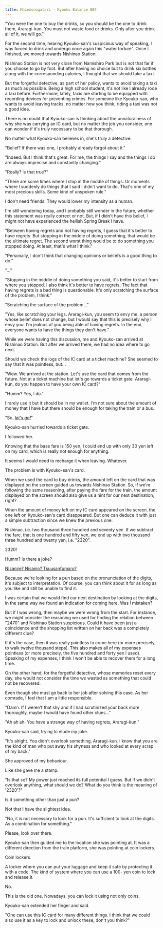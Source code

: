```yaml
---
title: Mazemonogatari - Kyouko Balance 007
---
```


"You were the one to buy the drinks, so you should be the one to drink them, Araragi-kun. You must not waste food or drinks. Only after you drink all of it, we will go."

For the second time, hearing Kyouko-san's suspicious way of speaking, I was forced to drink and undergo once again this "water torture". Once I finished, we moved towards Nishinao Station.

Nishinao Station is not very close from Namishiro Park but is not that far if you choose to go by foot. But after having no choice but to drink six bottles along with the corresponding calories, I thought that we should take a taxi.

But the forgetful detective, as part of her policy, wants to avoid taking a taxi as much as possible. Being a high school student, it's not like I already rode a taxi before. Furthermore, lately, taxis are starting to be equipped with recording devices for preventing crimes. For someone like Kyouko-san, who wants to avoid leaving tracks, no matter how you think, riding a taxi was not a good idea.

There is no doubt that Kyouko-san is thinking about the unnaturalness of why she was carrying an IC card, but no matter the job you consider, one can wonder if it's truly necessary to be that thorough.

No matter what Kyouko-san believes in, she's truly a detective.

"Belief? If there was one, I probably already forgot about it."

"Indeed. But I think that's great. For me, the things I say and the things I do are always imprecise and constantly changing."

"Really? Is that true?"

"There are some times where I stop in the middle of things. Or moments where I suddenly do things that I said I didn't want to do. That's one of my most precious skills. Some kind of unspoken rule."

I don't need friends. They would lower my intensity as a human.

I'm still wondering today, and I probably still wonder in the future, whether this statement was really correct or not. But, if I didn't have this belief, I might not have experienced the hellish Spring Break I have.

"Between having regrets and not having regrets, I guess that it's better to have regrets. But stopping in the middle of doing something, that would be the ultimate regret. The second worst thing would be to do something you stopped doing. At least, that's what I think."

"Personally, I don't think that changing opinions or beliefs is a good thing to do."

"..."

"Stopping in the middle of doing something you said, it's better to start from where you stopped. I also think it's better to have regrets. The fact that having regrets is a bad thing is questionable. It's only scratching the surface of the problem, I think."

"Scratching the surface of the problem..."

"Yes, like scratching your legs. Araragi-kun, you seem to envy me, a person whose belief does not change, but I would say that this is precisely why I envy you. I'm jealous of you being able of having regrets. In the end, everyone wants to have the things they don't have."

While we were having this discussion, me and Kyouko-san arrived at Nishinao Station. But after we arrived there, we had no idea where to go next.

Should we check the logs of the IC card at a ticket machine? She seemed to say that it was pointless, but...

"Wow. We arrived at the station. Let's use the card that comes from the future. Not at a ticket machine but let's go towards a ticket gate. Araragi-kun, do you happen to have your own IC card?"

"Humm? Yes, I do."

I rarely use it but it should be in my wallet. I'm not sure about the amount of money that I have but there should be enough for taking the train or a bus.

"So, <a href="#" title="TL note 7: Written in katakana.">*let's go!*</a>"

Kyouko-san hurried towards a ticket gate.

I followed her.

Knowing that the base fare is 150 yen, I could end up with only 30 yen left on my card, which is really not enough for anything.

It seems I would need to recharge it when leaving. Whatever.

The problem is with Kyouko-san's card.

When we used the card to buy drinks, the amount left on the card that was displayed on the screen guided us towards Nishinao Station. So, if we're following the same reasoning, after paying the fare for the train, the amount displayed on the screen should also give us a hint for our next destination, right?

When the amount of money left on my IC card appeared on the screen, the one left on Kyouko-san's card disappeared. But one can deduce it with just a simple subtraction since we knew the previous one.

Nishinao, i.e. two thousand three hundred and seventy yen. If we subtract the fare, that is one hundred and fifty yen, we end up with two thousand three hundred and twenty yen, i.e. "2320".


2320!

Humm? Is there a joke?

<a href="#" title="TL note 8: Three different readings of the number 2320. Each digit can be associated with multiple sounds: 2 = ni/fu/tsuu, 3 = sa/san, 0 = re/o/maru.">Nisanire? Nisanio? Tsuusanfumaru?</a>

Because we're looking for a pun based on the pronunciation of the digits, it's subject to interpretation. Of course, you can think about it for as long as you like and still be unable to find it.

I was certain that we would find our next destination by looking at the digits, in the same way we found an indication for coming here. Was I mistaken?

But if I was wrong, then maybe we were wrong from the start. For instance, we might consider the reasoning we used for finding the relation between "2470" and Nishinao Station suspicious. Could it have been just a coincidence and the shopping list written on her back was a completely different clue?

If it's the case, then it was really pointless to come here (or more precisely, to walk twelve thousand steps). This also makes all of my expenses pointless (or more precisely, the five hundred and forty yen I used). Speaking of my expenses, I think I won't be able to recover them for a long time.

On the other hand, for the forgetful detective, whose memories reset every day, she would not consider the time we wasted as something that could not be recovered.

Even though she must go back to her job after solving this case. As her comrade, I feel that I am a little responsible.

"Damn. If I weren't that shy and if I had scrutinized your back more thoroughly, maybe I would have found other clues..."

"Ah ah ah. You have a strange way of having regrets, Araragi-kun."

Kyouko-san said, trying to elude my joke.


"It's alright. You didn't overlook something, Araragi-kun. I know that you are the kind of man who put away his shyness and who looked at every scrap of my back."

She approved of my behaviour.

Like she gave me a stamp.

"Is that so? My power just reached its full potential I guess. But if we didn't overlook anything, what should we do? What do you think is the meaning of '2320'?"

Is it something other than just a pun?

Not that I have the slightest idea.

"No, it is not necessary to look for a pun. It's sufficient to look at the digits. As a combination for something."

Please, look over there.

Kyouko-san then guided me to the location she was pointing at. It was a different direction from the train platform, she was pointing at coin lockers.

Coin lockers.

A locker where you can put your luggage and keep it safe by protecting it with a code. The kind of system where you can use a 100- yen coin to lock and release it.

No.

This is the old one. Nowadays, you can lock it using not only coins.

Kyouko-san extended her finger and said.

"One can use this IC card for many different things. I think that we could also use it as a key to lock and unlock these, don't you think?"

